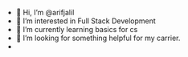 - 👋 Hi, I’m @arifjalil
- 👀 I’m interested in Full Stack Development
- 🌱 I’m currently learning basics for cs
- 💞️ I’m looking for something helpful for my carrier.
- 

<!---
arifjalil/arifjalil is a ✨ special ✨ repository because its `README.md` (this file) appears on your GitHub profile.
You can click the Preview link to take a look at your changes.
--->
